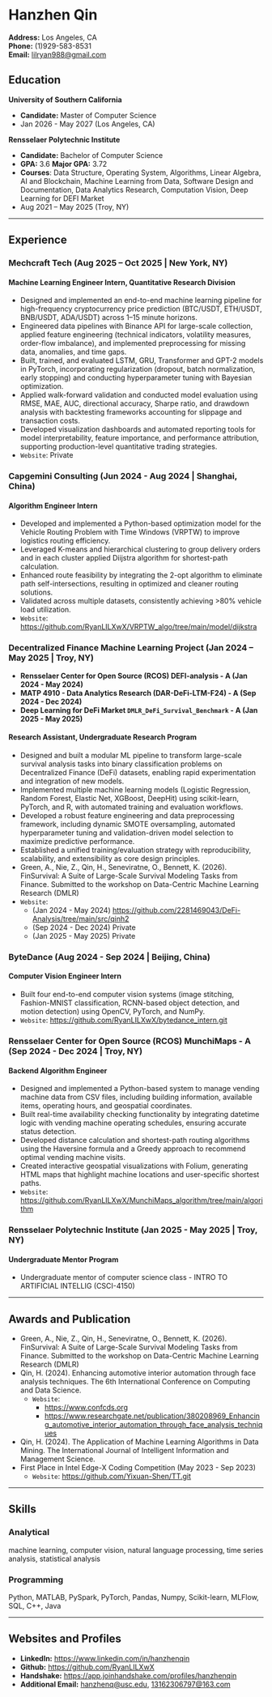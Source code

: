# Hanzhen Qin

**Address:** Los Angeles, CA  
**Phone:** (1)929-583-8531  
**Email:** lilryan988@gmail.com

## Education

**University of Southern California**
- **Candidate:** Master of Computer Science
- Jan 2026 - May 2027 (Los Angeles, CA)

**Rensselaer Polytechnic Institute**
- **Candidate:** Bachelor of Computer Science
- **GPA:** 3.6 **Major GPA:** 3.72
- **Courses**: Data Structure, Operating System, Algorithms, Linear Algebra, AI and Blockchain, Machine Learning from Data, Software Design and Documentation, Data Analytics Research, Computation Vision, Deep Learning for DEFI Market
- Aug 2021 – May 2025 (Troy, NY)

---

## Experience

### Mechcraft Tech (Aug 2025 – Oct 2025 | New York, NY)

#### Machine Learning Engineer Intern, Quantitative Research Division

- Designed and implemented an end-to-end machine learning pipeline for high-frequency cryptocurrency price prediction (BTC/USDT, ETH/USDT, BNB/USDT, ADA/USDT) across 1–15 minute horizons.
- Engineered data pipelines with Binance API for large-scale collection, applied feature engineering (technical indicators, volatility measures, order-flow imbalance), and implemented preprocessing for missing data, anomalies, and time gaps.
- Built, trained, and evaluated LSTM, GRU, Transformer and GPT-2 models in PyTorch, incorporating regularization (dropout, batch normalization, early stopping) and conducting hyperparameter tuning with Bayesian optimization.
- Applied walk-forward validation and conducted model evaluation using RMSE, MAE, AUC, directional accuracy, Sharpe ratio, and drawdown analysis with backtesting frameworks accounting for slippage and transaction costs.
- Developed visualization dashboards and automated reporting tools for model interpretability, feature importance, and performance attribution, supporting production-level quantitative trading strategies.
- `Website`: Private

### Capgemini Consulting (Jun 2024 - Aug 2024 | Shanghai, China)

#### Algorithm Engineer Intern
- Developed and implemented a Python-based optimization model for the Vehicle Routing Problem with Time Windows (VRPTW) to improve logistics routing efficiency.
- Leveraged K-means and hierarchical clustering to group delivery orders and in each cluster applied Diijstra algorithm for shortest-path calculation.
- Enhanced route feasibility by integrating the 2-opt algorithm to eliminate path self-intersections, resulting in optimized and cleaner routing solutions.
- Validated across multiple datasets, consistently achieving >80% vehicle load utilization.
- `Website`: https://github.com/RyanLILXwX/VRPTW_algo/tree/main/model/dijkstra

### Decentralized Finance Machine Learning Project (Jan 2024 – May 2025 | Troy, NY)
- **Rensselaer Center for Open Source (RCOS) DEFI-analysis - A (Jan 2024 - May 2024)**
- **MATP 4910 - Data Analytics Research (DAR-DeFi-LTM-F24) - A (Sep 2024 - Dec 2024)**
- **Deep Learning for DeFi Market `DMLR_DeFi_Survival_Benchmark` - A (Jan 2025 - May 2025)**

#### Research Assistant, Undergraduate Research Program
- Designed and built a modular ML pipeline to transform large-scale survival analysis tasks into binary classification problems on Decentralized Finance (DeFi) datasets, enabling rapid experimentation and integration of new models.
- Implemented multiple machine learning models (Logistic Regression, Random Forest, Elastic Net, XGBoost, DeepHit) using scikit-learn, PyTorch, and R, with automated training and evaluation workflows.
- Developed a robust feature engineering and data preprocessing framework, including dynamic SMOTE oversampling, automated hyperparameter tuning and validation-driven model selection to maximize predictive performance.
- Established a unified training/evaluation strategy with reproducibility, scalability, and extensibility as core design principles.
- Green, A., Nie, Z., Qin, H., Seneviratne, O., Bennett, K. (2026). FinSurvival: A Suite of Large-Scale Survival Modeling Tasks from Finance. Submitted to the workshop on Data-Centric Machine Learning Research (DMLR)
- `Website`:
    - (Jan 2024 - May 2024) https://github.com/2281469043/DeFi-Analysis/tree/main/src/qinh2
    - (Sep 2024 - Dec 2024) Private
    - (Jan 2025 - May 2025) Private

### ByteDance (Aug 2024 - Sep 2024 | Beijing, China)

#### Computer Vision Engineer Intern
- Built four end-to-end computer vision systems (image stitching, Fashion-MNIST classification, RCNN-based object detection, and motion detection) using OpenCV, PyTorch, and NumPy.
- `Website`: https://github.com/RyanLILXwX/bytedance_intern.git

### Rensselaer Center for Open Source (RCOS) MunchiMaps - A (Sep 2024 - Dec 2024 | Troy, NY)

#### Backend Algorithm Engineer
- Designed and implemented a Python-based system to manage vending machine data from CSV files, including building information, available items, operating hours, and geospatial coordinates.
- Built real-time availability checking functionality by integrating datetime logic with vending machine operating schedules, ensuring accurate status detection.
- Developed distance calculation and shortest-path routing algorithms using the Haversine formula and a Greedy approach to recommend optimal vending machine visits.
- Created interactive geospatial visualizations with Folium, generating HTML maps that highlight machine locations and user-specific shortest paths.
- `Website`: https://github.com/RyanLILXwX/MunchiMaps_algorithm/tree/main/algorithm

### Rensselaer Polytechnic Institute (Jan 2025 - May 2025 | Troy, NY)

#### Undergraduate Mentor Program
- Undergraduate mentor of computer science class - INTRO TO ARTIFICIAL INTELLIG (CSCI-4150)

---

## Awards and Publication

- Green, A., Nie, Z., Qin, H., Seneviratne, O., Bennett, K. (2026). FinSurvival: A Suite of Large-Scale Survival Modeling Tasks from Finance. Submitted to the workshop on Data-Centric Machine Learning Research (DMLR)
- Qin, H. (2024). Enhancing automotive interior automation through face analysis techniques. The 6th International Conference on Computing and Data Science.
    - `Website`:
        - https://www.confcds.org
        - https://www.researchgate.net/publication/380208969_Enhancing_automotive_interior_automation_through_face_analysis_techniques
- Qin, H. (2024). The Application of Machine Learning Algorithms in Data Mining. The International Journal of Intelligent Information and Management Science.
- First Place in Intel Edge-X Coding Competition (May 2023 - Sep 2023)
    - `Website`: https://github.com/Yixuan-Shen/TT.git

---

## Skills

### Analytical
machine learning, computer vision, natural language processing, time series analysis, statistical analysis

### Programming
Python, MATLAB, PySpark, PyTorch, Pandas, Numpy, Scikit-learn, MLFlow, SQL, C++, Java

---

## Websites and Profiles
- **LinkedIn:** https://www.linkedin.com/in/hanzhenqin
- **Github:** https://github.com/RyanLILXwX
- **Handshake:** https://app.joinhandshake.com/profiles/hanzhenqin
- **Additional Email:** hanzhenq@usc.edu, 13162306797@163.com
